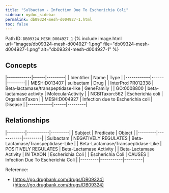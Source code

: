 ```yaml
---
title: "Sulbactam - Infection Due To Escherichia Coli"
sidebar: mydoc_sidebar
permalink: db09324-mesh-d004927-1.html
toc: false 
---
```



Path ID: `DB09324_MESH_D004927_1`
{% include image.html url="images/db09324-mesh-d004927-1.png" file="db09324-mesh-d004927-1.png" alt="db09324-mesh-d004927-1" %}

## Concepts

|------------|------|---------|
| Identifier | Name | Type    |
|------------|------|---------|
| MESH:D013407 | sulbactam | Drug |
| InterPro:IPR012338 | Beta-lactamase/transpeptidase-like | GeneFamily |
| GO:0008800 | beta-lactamase activity | MolecularActivity |
| NCBITaxon:562 | Escherichia coli | OrganismTaxon |
| MESH:D004927 | Infection due to Escherichia coli | Disease |
|------------|------|---------|

## Relationships

|---------|-----------|---------|
| Subject | Predicate | Object  |
|---------|-----------|---------|
| Sulbactam | NEGATIVELY REGULATES | Beta-Lactamase/Transpeptidase-Like |
| Beta-Lactamase/Transpeptidase-Like | POSITIVELY REGULATES | Beta-Lactamase Activity |
| Beta-Lactamase Activity | IN TAXON | Escherichia Coli |
| Escherichia Coli | CAUSES | Infection Due To Escherichia Coli |
|---------|-----------|---------|

Reference: 
  - [https://go.drugbank.com/drugs/DB09324](https://go.drugbank.com/drugs/DB09324)

